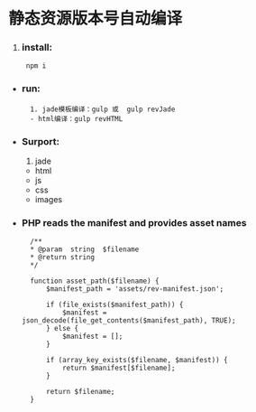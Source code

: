 # 静态资源版本号自动编译 



1. ### install:  
	 	npm i 
- ### run:    
		1. jade模板编译：gulp 或	gulp revJade
		- html编译：gulp revHTML
- ### Surport:
	1. jade
	- html
	- js
	- css
	- images
- ### PHP reads the manifest and provides asset names

		/**
	 	* @param  string  $filename
	 	* @return string
	 	*/

		function asset_path($filename) {
	    	$manifest_path = 'assets/rev-manifest.json';

	    	if (file_exists($manifest_path)) {
	        	$manifest = json_decode(file_get_contents($manifest_path), TRUE);
	    	} else {
	       		$manifest = [];
	    	}

	    	if (array_key_exists($filename, $manifest)) {
	        	return $manifest[$filename];
	    	}

	    	return $filename;
		}



	

